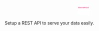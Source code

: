 <p align="center">
  <img src="docs/easyapi-go-logo-2.png" alt="quickapi logo" height="35" />
</p>

Setup a REST API to serve your data easily.